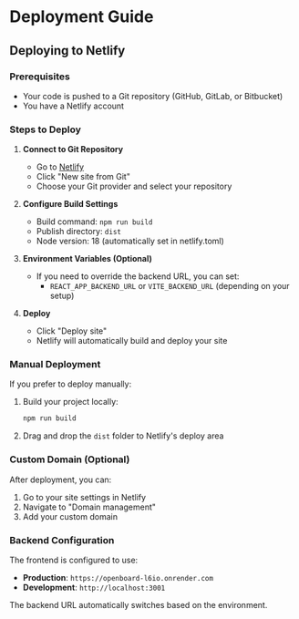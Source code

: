 # Deployment Guide

## Deploying to Netlify

### Prerequisites
- Your code is pushed to a Git repository (GitHub, GitLab, or Bitbucket)
- You have a Netlify account

### Steps to Deploy

1. **Connect to Git Repository**
   - Go to [Netlify](https://netlify.com)
   - Click "New site from Git"
   - Choose your Git provider and select your repository

2. **Configure Build Settings**
   - Build command: `npm run build`
   - Publish directory: `dist`
   - Node version: 18 (automatically set in netlify.toml)

3. **Environment Variables (Optional)**
   - If you need to override the backend URL, you can set:
     - `REACT_APP_BACKEND_URL` or `VITE_BACKEND_URL` (depending on your setup)

4. **Deploy**
   - Click "Deploy site"
   - Netlify will automatically build and deploy your site

### Manual Deployment

If you prefer to deploy manually:

1. Build your project locally:
   ```bash
   npm run build
   ```

2. Drag and drop the `dist` folder to Netlify's deploy area

### Custom Domain (Optional)

After deployment, you can:
1. Go to your site settings in Netlify
2. Navigate to "Domain management"
3. Add your custom domain

### Backend Configuration

The frontend is configured to use:
- **Production**: `https://openboard-l6io.onrender.com`
- **Development**: `http://localhost:3001`

The backend URL automatically switches based on the environment.
